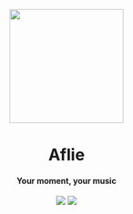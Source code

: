 <p align="center">
<img src="https://i.ibb.co/fpWG8Yp/logo-alfie.png" width="200" style="">
</p>


<h1 align="center">Aflie</h1>
<h4 align="center">Your moment, your music</h4>

<p align="center">
<img src="https://img.shields.io/badge/Java-11-007396.svg?&style=for-the-badge&logo=java&logoColor=white"/>
<img src="https://img.shields.io/badge/Spring-2.4.5-6DB33F.svg?&style=for-the-badge&logo=spring&logoColor=white"/>
</p>